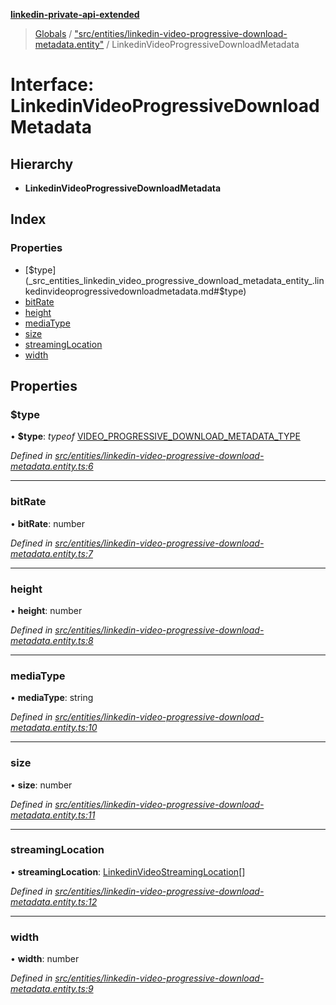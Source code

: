 **[linkedin-private-api-extended](../README.md)**

> [Globals](../globals.md) / ["src/entities/linkedin-video-progressive-download-metadata.entity"](../modules/_src_entities_linkedin_video_progressive_download_metadata_entity_.md) / LinkedinVideoProgressiveDownloadMetadata

# Interface: LinkedinVideoProgressiveDownloadMetadata

## Hierarchy

* **LinkedinVideoProgressiveDownloadMetadata**

## Index

### Properties

* [$type](_src_entities_linkedin_video_progressive_download_metadata_entity_.linkedinvideoprogressivedownloadmetadata.md#$type)
* [bitRate](_src_entities_linkedin_video_progressive_download_metadata_entity_.linkedinvideoprogressivedownloadmetadata.md#bitrate)
* [height](_src_entities_linkedin_video_progressive_download_metadata_entity_.linkedinvideoprogressivedownloadmetadata.md#height)
* [mediaType](_src_entities_linkedin_video_progressive_download_metadata_entity_.linkedinvideoprogressivedownloadmetadata.md#mediatype)
* [size](_src_entities_linkedin_video_progressive_download_metadata_entity_.linkedinvideoprogressivedownloadmetadata.md#size)
* [streamingLocation](_src_entities_linkedin_video_progressive_download_metadata_entity_.linkedinvideoprogressivedownloadmetadata.md#streaminglocation)
* [width](_src_entities_linkedin_video_progressive_download_metadata_entity_.linkedinvideoprogressivedownloadmetadata.md#width)

## Properties

### $type

•  **$type**: *typeof* [VIDEO\_PROGRESSIVE\_DOWNLOAD\_METADATA\_TYPE](../modules/_src_entities_linkedin_video_progressive_download_metadata_entity_.md#video_progressive_download_metadata_type)

*Defined in [src/entities/linkedin-video-progressive-download-metadata.entity.ts:6](https://github.com/khanhtranngoccva/linkedin-private-api/blob/b1cbdad/src/entities/linkedin-video-progressive-download-metadata.entity.ts#L6)*

___

### bitRate

•  **bitRate**: number

*Defined in [src/entities/linkedin-video-progressive-download-metadata.entity.ts:7](https://github.com/khanhtranngoccva/linkedin-private-api/blob/b1cbdad/src/entities/linkedin-video-progressive-download-metadata.entity.ts#L7)*

___

### height

•  **height**: number

*Defined in [src/entities/linkedin-video-progressive-download-metadata.entity.ts:8](https://github.com/khanhtranngoccva/linkedin-private-api/blob/b1cbdad/src/entities/linkedin-video-progressive-download-metadata.entity.ts#L8)*

___

### mediaType

•  **mediaType**: string

*Defined in [src/entities/linkedin-video-progressive-download-metadata.entity.ts:10](https://github.com/khanhtranngoccva/linkedin-private-api/blob/b1cbdad/src/entities/linkedin-video-progressive-download-metadata.entity.ts#L10)*

___

### size

•  **size**: number

*Defined in [src/entities/linkedin-video-progressive-download-metadata.entity.ts:11](https://github.com/khanhtranngoccva/linkedin-private-api/blob/b1cbdad/src/entities/linkedin-video-progressive-download-metadata.entity.ts#L11)*

___

### streamingLocation

•  **streamingLocation**: [LinkedinVideoStreamingLocation](_src_entities_linkedin_video_streaming_location_entity_.linkedinvideostreaminglocation.md)[]

*Defined in [src/entities/linkedin-video-progressive-download-metadata.entity.ts:12](https://github.com/khanhtranngoccva/linkedin-private-api/blob/b1cbdad/src/entities/linkedin-video-progressive-download-metadata.entity.ts#L12)*

___

### width

•  **width**: number

*Defined in [src/entities/linkedin-video-progressive-download-metadata.entity.ts:9](https://github.com/khanhtranngoccva/linkedin-private-api/blob/b1cbdad/src/entities/linkedin-video-progressive-download-metadata.entity.ts#L9)*
